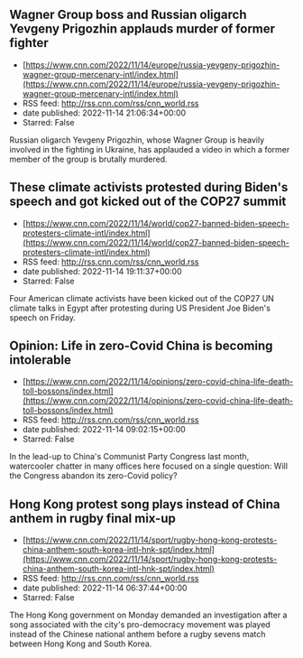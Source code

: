 ## Wagner Group boss and Russian oligarch Yevgeny Prigozhin applauds murder of former fighter
 - [https://www.cnn.com/2022/11/14/europe/russia-yevgeny-prigozhin-wagner-group-mercenary-intl/index.html](https://www.cnn.com/2022/11/14/europe/russia-yevgeny-prigozhin-wagner-group-mercenary-intl/index.html)
 - RSS feed: http://rss.cnn.com/rss/cnn_world.rss
 - date published: 2022-11-14 21:06:34+00:00
 - Starred: False

Russian oligarch Yevgeny Prigozhin, whose Wagner Group is heavily involved in the fighting in Ukraine, has applauded a video in which a former member of the group is brutally murdered.

## These climate activists protested during Biden's speech and got kicked out of the COP27 summit
 - [https://www.cnn.com/2022/11/14/world/cop27-banned-biden-speech-protesters-climate-intl/index.html](https://www.cnn.com/2022/11/14/world/cop27-banned-biden-speech-protesters-climate-intl/index.html)
 - RSS feed: http://rss.cnn.com/rss/cnn_world.rss
 - date published: 2022-11-14 19:11:37+00:00
 - Starred: False

Four American climate activists have been kicked out of the COP27 UN climate talks in Egypt after protesting during US President Joe Biden's speech on Friday.

## Opinion: Life in zero-Covid China is becoming intolerable
 - [https://www.cnn.com/2022/11/14/opinions/zero-covid-china-life-death-toll-bossons/index.html](https://www.cnn.com/2022/11/14/opinions/zero-covid-china-life-death-toll-bossons/index.html)
 - RSS feed: http://rss.cnn.com/rss/cnn_world.rss
 - date published: 2022-11-14 09:02:15+00:00
 - Starred: False

In the lead-up to China's Communist Party Congress last month, watercooler chatter in many offices here focused on a single question: Will the Congress abandon its zero-Covid policy?

## Hong Kong protest song plays instead of China anthem in rugby final mix-up
 - [https://www.cnn.com/2022/11/14/sport/rugby-hong-kong-protests-china-anthem-south-korea-intl-hnk-spt/index.html](https://www.cnn.com/2022/11/14/sport/rugby-hong-kong-protests-china-anthem-south-korea-intl-hnk-spt/index.html)
 - RSS feed: http://rss.cnn.com/rss/cnn_world.rss
 - date published: 2022-11-14 06:37:44+00:00
 - Starred: False

The Hong Kong government on Monday demanded an investigation after a song associated with the city's pro-democracy movement was played instead of the Chinese national anthem before a rugby sevens match between Hong Kong and South Korea.
